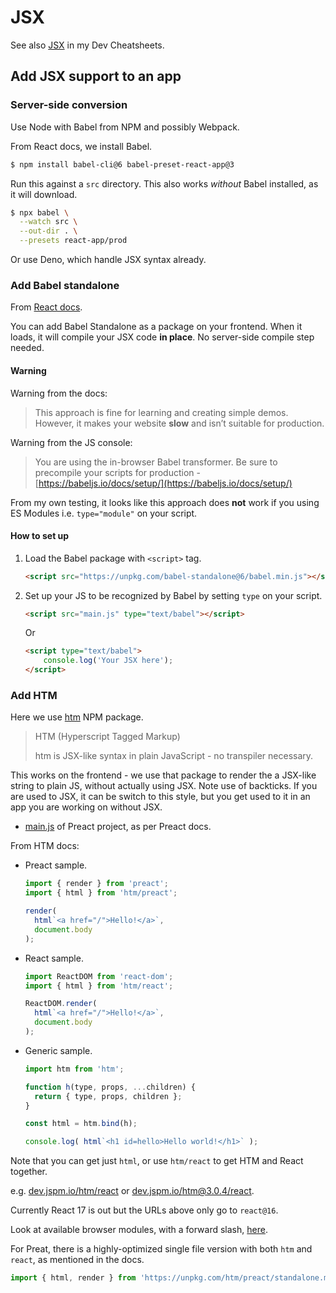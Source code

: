 # JSX

See also [JSX][] in my Dev Cheatsheets.

[JSX]: https://michaelcurrin.github.io/dev-cheatsheets/cheatsheets/javascript/general/jsx.html


## Add JSX support to an app

### Server-side conversion

Use Node with Babel from NPM and possibly Webpack.

From React docs, we install Babel.

```sh
$ npm install babel-cli@6 babel-preset-react-app@3
```

Run this against a `src` directory. This also works _without_ Babel installed, as it will download.

```sh
$ npx babel \
  --watch src \
  --out-dir . \
  --presets react-app/prod
```

Or use Deno, which handle JSX syntax already.

### Add Babel standalone

From [React docs](https://reactjs.org/docs/add-react-to-a-website.html).

You can add Babel Standalone as a package on your frontend. When it loads, it will compile your JSX code **in place**. No server-side compile step needed.

#### Warning

Warning from the docs:

> This approach is fine for learning and creating simple demos. However, it makes your website **slow** and isn’t suitable for production.

Warning from the JS console:

> You are using the in-browser Babel transformer. Be sure to precompile your scripts for production - [https://babeljs.io/docs/setup/](https://babeljs.io/docs/setup/)

From my own testing, it looks like this approach does **not** work if you using ES Modules i.e. `type="module"` on your script.

#### How to set up

1. Load the Babel package with `<script>` tag.
    ```html
    <script src="https://unpkg.com/babel-standalone@6/babel.min.js"></script>
    ```
2. Set up your JS to be recognized by Babel by setting `type` on your script.
    ```html
    <script src="main.js" type="text/babel"></script>
    ```
    Or
    ```html
    <script type="text/babel">
        console.log('Your JSX here');
    </script>
    ```

### Add HTM

Here we use [htm](https://www.npmjs.com/package/htm) NPM package.

> HTM (Hyperscript Tagged Markup)
>
> htm is JSX-like syntax in plain JavaScript - no transpiler necessary.

This works on the frontend -  we use that package to render the a JSX-like string to plain JS, without actually using JSX. Note use of backticks. If you are used to JSX, it can be switch to this style, but you get used to it in an app you are working on without JSX.

- [main.js](https://github.com/MichaelCurrin/preact-frontend-quickstart/blob/main/main.js) of Preact project, as per Preact docs.

From HTM docs:

- Preact sample.
    ```javascript
    import { render } from 'preact';
    import { html } from 'htm/preact';

    render(
      html`<a href="/">Hello!</a>`, 
      document.body
    );
    ```
- React sample.
    ```javascript
    import ReactDOM from 'react-dom';
    import { html } from 'htm/react';

    ReactDOM.render(
      html`<a href="/">Hello!</a>`,
      document.body
    );
    ```
- Generic sample.
    ```javascript
    import htm from 'htm';

    function h(type, props, ...children) {
      return { type, props, children };
    }

    const html = htm.bind(h);

    console.log( html`<h1 id=hello>Hello world!</h1>` );
    ```

Note that you can get just `html`, or use `htm/react` to get HTM and React together.

e.g. [dev.jspm.io/htm/react](https://dev.jspm.io/htm/react) or [dev.jspm.io/htm@3.0.4/react](https://dev.jspm.io/htm@3.0.4/react).

Currently React 17 is out but the URLs above only go to `react@16`.

Look at available browser modules, with a forward slash, [here](https://dev.jspm.io/htm/react).

For Preat, there is a highly-optimized single file version with both `htm` and `react`, as mentioned in the docs.

```javascript
import { html, render } from 'https://unpkg.com/htm/preact/standalone.module.js'
```
